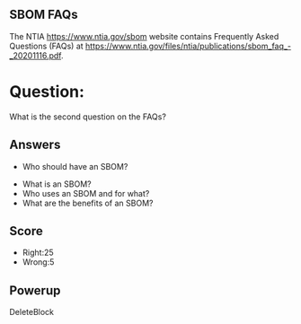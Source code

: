 ## SBOM FAQs
The NTIA https://www.ntia.gov/sbom website
contains Frequently Asked Questions (FAQs) at
https://www.ntia.gov/files/ntia/publications/sbom_faq_-_20201116.pdf.

# Question:
What is the second question on the FAQs?

## Answers
* Who should have an SBOM?
- What is an SBOM?
- Who uses an SBOM and for what?
- What are the benefits of an SBOM?


## Score
- Right:25
- Wrong:5

## Powerup
DeleteBlock
